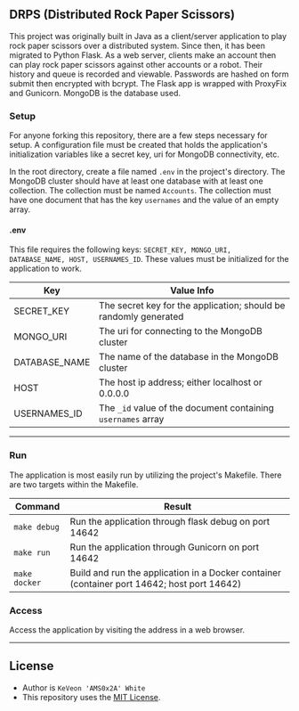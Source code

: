
## DRPS (Distributed Rock Paper Scissors)

This project was originally built in Java as a client/server application to play rock paper scissors over a distributed system. Since then, it has been migrated to Python Flask. As a web server, clients make an account then can play rock paper scissors against other accounts or a robot. Their history and queue is recorded and viewable. Passwords are hashed on form submit then encrypted with bcrypt. The Flask app is wrapped with ProxyFix and Gunicorn. MongoDB is the database used.


### Setup

For anyone forking this repository, there are a few steps necessary for setup. A configuration file must be created that holds the application's initialization variables like a secret key, uri for MongoDB connectivity, etc.

In the root directory, create a file named ```.env``` in the project's directory.
The MongoDB cluster should have at least one database with at least one collection. The collection must be named ```Accounts```. The collection must have one document that has the key ```usernames``` and the value of an empty array.

#### .env

This file requires the following keys: ```SECRET_KEY, MONGO_URI, DATABASE_NAME, HOST, USERNAMES_ID```. These values must be initialized for the application to work.

| Key | Value Info |
|--|--|
| SECRET_KEY | The secret key for the application; should be randomly generated
| MONGO_URI | The uri for connecting to the MongoDB cluster
| DATABASE_NAME | The name of the database in the MongoDB cluster
| HOST | The host ip address; either localhost or 0.0.0.0
| USERNAMES_ID | The ```_id``` value of the document containing ```usernames``` array

---
### Run
The application is most easily run by utilizing the project's Makefile. There are two targets within the Makefile.

|Command | Result |
|--|--|
| `make debug` | Run the application through flask debug on port 14642 |
| `make run` | Run the application through Gunicorn on port 14642 |
| `make docker` | Build and run the application in a Docker container (container port 14642; host port 14642) |

### Access
Access the application by visiting the address in a web browser.
  
---
## License
- Author is `KeVeon 'AMS0x2A' White`
- This repository uses the [MIT License](/LICENSE).
